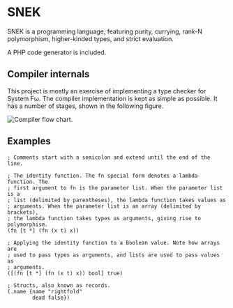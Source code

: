 # SNEK

SNEK is a programming language, featuring purity, currying, rank-N polymorphism,
higher-kinded types, and strict evaluation.

A PHP code generator is included.

## Compiler internals

This project is mostly an exercise of implementing a type checker for System Fω.
The compiler implementation is kept as simple as possible. It has a number of
stages, shown in the following figure.

![Compiler flow chart.][cflow]

[cflow]: http://i.imgur.com/LKd6gOG.png

## Examples

    ; Comments start with a semicolon and extend until the end of the line.

    ; The identity function. The fn special form denotes a lambda function. The
    ; first argument to fn is the parameter list. When the parameter list is a
    ; list (delimited by parentheses), the lambda function takes values as
    ; arguments. When the parameter list is an array (delimited by brackets),
    ; the lambda function takes types as arguments, giving rise to polymorphism.
    (fn [t *] (fn (x t) x))

    ; Applying the identity function to a Boolean value. Note how arrays are
    ; used to pass types as arguments, and lists are used to pass values as
    ; arguments.
    ([(fn [t *] (fn (x t) x)) bool] true)

    ; Structs, also known as records.
    (.name {name "rightfold"
            dead false})
